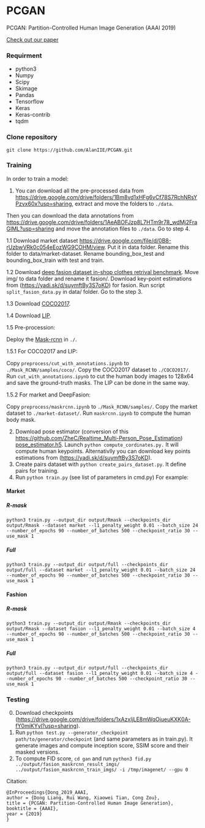 # PCGAN
PCGAN: Partition-Controlled Human Image Generation (AAAI 2019)

[Check out our paper](https://arxiv.org/)


### Requirment
* python3
* Numpy
* Scipy
* Skimage
* Pandas
* Tensorflow
* Keras
* Keras-contrib
* tqdm 

### Clone repository
```git clone https://github.com/AlanIIE/PCGAN.git```

### Training
In order to train a model:

1. You can download all the pre-processed data from https://drive.google.com/drive/folders/1Bm8vd1xHFg6vCf78S7RchNRsYPzvx60x?usp=sharing, extract and move the folders to ```./data```.

Then you can download the data annotations from https://drive.google.com/drive/folders/1AeABOFJzp8L7HTm9r78_wdMj2FraGIML?usp=sharing and move the annotation files to ```./data```.
Go to step 4.


1.1 Download market dataset https://drive.google.com/file/d/0B8-rUzbwVRk0c054eEozWG9COHM/view. Put it in data folder. Rename this folder to data/market-dataset. Rename bounding_box_test and bounding_box_train with test and train.


1.2 Download [deep fasion dataset in-shop clothes retrival benchmark](http://mmlab.ie.cuhk.edu.hk/projects/DeepFashion/InShopRetrieval.html). Move img/ to data folder and rename it fasion/. Download key-point estimations from (https://yadi.sk/d/suymftBy3S7oKD) for fasion. Run script ```split_fasion_data.py``` in data/ folder. Go to the step 3.

1.3 Download [COCO2017](http://cocodataset.org/#download).

1.4 Download [LIP](https://github.com/lemondan/HumanParsing-Dataset).

1.5 Pre-procession:

Deploy the [Mask-rcnn](https://github.com/matterport/Mask_RCNN) in ```./```.

1.5.1 For COCO2017 and LIP:

Copy ```preprocess/cut_with_annotations.ipynb``` to ```./Mask_RCNN/samples/coco/```.
Copy the COCO2017 dataset to ```./COCO2017/```.
Run ```cut_with_annotations.ipynb``` to cut the human body images to 128x64 and save the ground-truth masks.
The LIP can be done in the same way.

1.5.2 For market and DeepFasion:

Copy ```preprocess/maskrcnn.ipynb``` to ```./Mask_RCNN/samples/```.
Copy the market dataset to ```./market-dataset/```.
Run ```maskrcnn.ipynb``` to compute the human body mask.

2. Download pose estimator (conversion of this https://github.com/ZheC/Realtime_Multi-Person_Pose_Estimation) [pose_estimator.h5](https://yadi.sk/d/blgmGpDi3PjXvK). Launch ```python compute_cordinates.py.``` It will compute human keypoints. Alternativlly you can download key points estimations from (https://yadi.sk/d/suymftBy3S7oKD).
3. Create pairs dataset with ```python create_pairs_dataset.py```. It define pairs for training.
4. Run ```python train.py``` (see list of parameters in cmd.py)
For example:
#### Market
##### R-mask
```
python3 train.py --output_dir output/Rmask --checkpoints_dir output/Rmask --dataset market --l1_penalty_weight 0.01 --batch_size 24 --number_of_epochs 90 --number_of_batches 500 --checkpoint_ratio 30 --use_mask 1
```

##### Full
```
python3 train.py --output_dir output/full --checkpoints_dir output/full --dataset market --l1_penalty_weight 0.01 --batch_size 24 --number_of_epochs 90 --number_of_batches 500 --checkpoint_ratio 30 --use_mask 1
```

#### Fashion
##### R-mask
```
python3 train.py --output_dir output/Rmask --checkpoints_dir output/Rmask --dataset fasion --l1_penalty_weight 0.01 --batch_size 4 --number_of_epochs 90 --number_of_batches 500 --checkpoint_ratio 30 --use_mask 1
```

##### Full
```
python3 train.py --output_dir output/full --checkpoints_dir output/full --dataset fasion --l1_penalty_weight 0.01 --batch_size 4 --number_of_epochs 90 --number_of_batches 500 --checkpoint_ratio 30 --use_mask 1
```


### Testing
0. Download checkpoints (https://drive.google.com/drive/folders/1xAzxIjLE8mWqOiueuKXK0A-fY0miKYyl?usp=sharing).
1. Run ```python test.py --generator_checkpoint path/to/generator/checkpoint``` (and same parameters as in train.py). It generate images and compute inception score, SSIM score and their masked versions.
2. To compute FID score, ```cd gan``` and run ```python3 fid.py ../output/fasion_maskrcnn_result_imgs/ ../output/fasion_maskrcnn_train_imgs/ -i /tmp/imagenet/ --gpu 0```

Citation:

```
@InProceedings{Dong_2019_AAAI,
author = {Dong Liang, Rui Wang, Xiaowei Tian, Cong Zou},
title = {PCGAN: Partition-Controlled Human Image Generation},
booktitle = {AAAI},
year = {2019}
}
```
